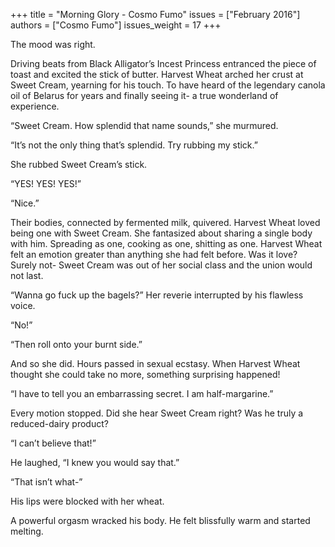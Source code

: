 +++
title = "Morning Glory - Cosmo Fumo"
issues = ["February 2016"]
authors = ["Cosmo Fumo"]
issues_weight = 17
+++

The mood was right.

Driving beats from Black Alligator’s Incest Princess entranced the piece of toast and excited the stick of butter. Harvest Wheat arched her crust at Sweet Cream, yearning for his touch. To have heard of the legendary canola oil of Belarus for years and finally seeing it- a true wonderland of experience.

“Sweet Cream. How splendid that name sounds,” she murmured.

“It’s not the only thing that’s splendid. Try rubbing my stick.”

She rubbed Sweet Cream’s stick.

“YES! YES! YES!”

“Nice.”

Their bodies, connected by fermented milk, quivered. Harvest Wheat loved being one with Sweet Cream. She fantasized about sharing a single body with him. Spreading as one, cooking as one, shitting as one. Harvest Wheat felt an emotion greater than anything she had felt before. Was it love? Surely not- Sweet Cream was out of her social class and the union would not last.

“Wanna go fuck up the bagels?” Her reverie interrupted by his flawless voice.

“No!”

“Then roll onto your burnt side.”

And so she did. Hours passed in sexual ecstasy. When Harvest Wheat thought she could take no more, something surprising happened!

“I have to tell you an embarrassing secret. I am half-margarine.”

Every motion stopped. Did she hear Sweet Cream right? Was he truly a reduced-dairy product?

“I can’t believe that!”

He laughed, “I knew you would say that.”

“That isn’t what-”

His lips were blocked with her wheat.

A powerful orgasm wracked his body. He felt blissfully warm and started melting.
